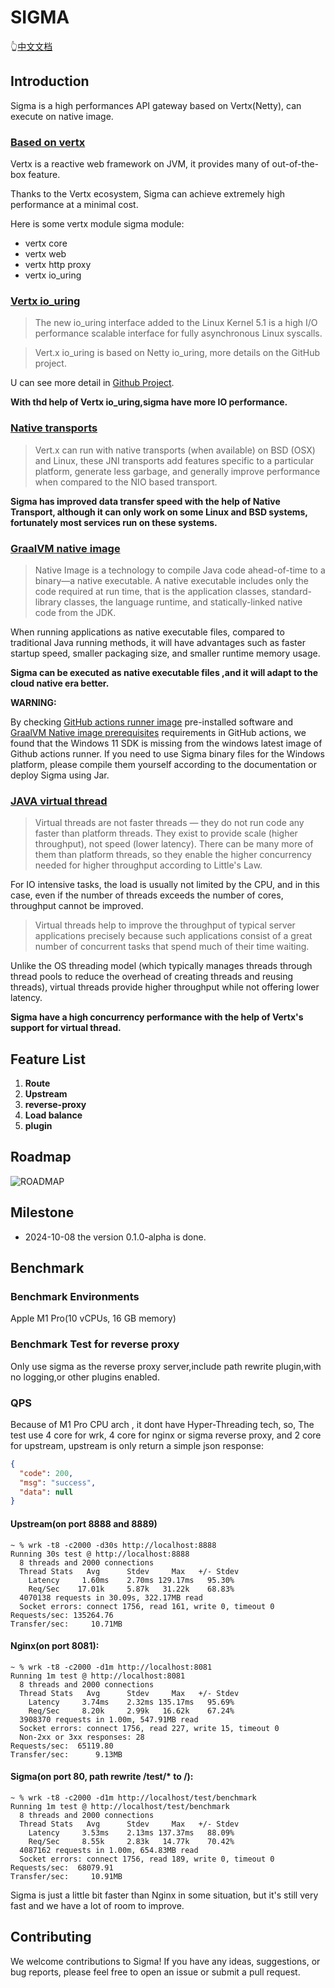 # SIGMA

👆[中文文档](./README_zh.md)

##  Introduction

Sigma is a high performances API gateway based on Vertx(Netty), can execute on native image.

### [Based on vertx](https://vertx.io/)
Vertx is a reactive web framework on JVM,  it provides many of out-of-the-box feature.

Thanks to the Vertx ecosystem, Sigma can achieve extremely high performance at a minimal cost.

Here is some vertx module sigma module:
- vertx core
- vertx web
- vertx http proxy
- vertx io_uring

### [Vertx io_uring](https://vertx.io/docs/vertx-io_uring-incubator/java/)
> The new io_uring interface added to the Linux Kernel 5.1 is a high I/O performance scalable interface for fully asynchronous Linux syscalls.

> Vert.x io_uring is based on Netty io_uring, more details on the GitHub project.

U can see more detail in [Github Project](https://github.com/netty/netty-incubator-transport-io_uring).

**With thd help of Vertx io_uring,sigma have more IO performance.**

### [Native transports](https://netty.io/wiki/native-transports.html)

> Vert.x can run with native transports (when available) on BSD (OSX) and Linux, these JNI transports add features specific to a particular platform, generate less garbage, and generally improve performance when compared to the NIO based transport.

**Sigma has improved data transfer speed with the help of Native Transport, although it can only work on some Linux and BSD systems, fortunately most services run on these systems.**

### [GraalVM native image](https://www.graalvm.org/latest/reference-manual/native-image/)

> Native Image is a technology to compile Java code ahead-of-time to a binary—a native executable. A native executable includes only the code required at run time, that is the application classes, standard-library classes, the language runtime, and statically-linked native code from the JDK.

When running applications as native executable files, compared to traditional Java running methods, it will have advantages such as faster startup speed, smaller packaging size, and smaller runtime memory usage.

**Sigma can be executed  as native executable files ,and it will adapt to the cloud native era better.**

**WARNING:**

By checking [GitHub actions runner image](https://github.com/actions/runner-images?tab=readme-ov-file) pre-installed software and [GraalVM Native image prerequisites](https://www.graalvm.org/latest/reference-manual/native-image/#prerequisites) requirements in GitHub actions, we found that the Windows 11 SDK is missing from the windows latest image of Github actions runner. If you need to use Sigma binary files for the Windows platform, please compile them yourself according to the documentation or deploy Sigma using Jar.

### [JAVA virtual thread](https://openjdk.org/jeps/444)

> Virtual threads are not faster threads — they do not run code any faster than platform threads. They exist to provide scale (higher throughput), not speed (lower latency). There can be many more of them than platform threads, so they enable the higher concurrency needed for higher throughput according to Little's Law.

For IO intensive tasks, the load is usually not limited by the CPU, and in this case, even if the number of threads exceeds the number of cores, throughput cannot be improved.

> Virtual threads help to improve the throughput of typical server applications precisely because such applications consist of a great number of concurrent tasks that spend much of their time waiting.

Unlike the OS threading model (which typically manages threads through thread pools to reduce the overhead of creating threads and reusing threads), virtual threads provide higher throughput while not offering lower latency.

**Sigma have a high concurrency performance with the help of Vertx's support for virtual thread.**

## Feature List

1. **Route**
2. **Upstream**
3. **reverse-proxy**
4. **Load balance**
5. **plugin**

## Roadmap

![ROADMAP](./image/SIGMA-ROADMAP-V0.1.0-ALPHA.png)

## Milestone

- 2024-10-08 the version 0.1.0-alpha is done.

## Benchmark

### Benchmark Environments

Apple M1 Pro(10 vCPUs, 16 GB memory)

### Benchmark Test for reverse proxy

Only use sigma as the reverse proxy server,include path rewrite plugin,with no logging,or other plugins enabled.

### QPS

Because of M1 Pro CPU arch , it dont have Hyper-Threading tech, so, The test use 4 core for wrk, 4 core for nginx or sigma reverse proxy, and 2 core for upstream, upstream is only return a simple json response:

```json
{
  "code": 200,
  "msg": "success",
  "data": null
}
```
#### Upstream(on port 8888 and 8889)

```wiki
~ % wrk -t8 -c2000 -d30s http://localhost:8888
Running 30s test @ http://localhost:8888
  8 threads and 2000 connections
  Thread Stats   Avg      Stdev     Max   +/- Stdev
    Latency     1.60ms    2.70ms 129.17ms   95.30%
    Req/Sec    17.01k     5.87k   31.22k    68.83%
  4070138 requests in 30.09s, 322.17MB read
  Socket errors: connect 1756, read 161, write 0, timeout 0
Requests/sec: 135264.76
Transfer/sec:     10.71MB
```

#### Nginx(on port 8081):

```wiki
~ % wrk -t8 -c2000 -d1m http://localhost:8081
Running 1m test @ http://localhost:8081
  8 threads and 2000 connections
  Thread Stats   Avg      Stdev     Max   +/- Stdev
    Latency     3.74ms    2.32ms 135.17ms   95.69%
    Req/Sec     8.20k     2.99k   16.62k    67.24%
  3908370 requests in 1.00m, 547.91MB read
  Socket errors: connect 1756, read 227, write 15, timeout 0
  Non-2xx or 3xx responses: 28
Requests/sec:  65119.80
Transfer/sec:      9.13MB
```

#### Sigma(on port 80, path rewrite /test/* to /):

```wiki
~ % wrk -t8 -c2000 -d1m http://localhost/test/benchmark   
Running 1m test @ http://localhost/test/benchmark
  8 threads and 2000 connections
  Thread Stats   Avg      Stdev     Max   +/- Stdev
    Latency     3.53ms    2.13ms 137.37ms   88.09%
    Req/Sec     8.55k     2.83k   14.77k    70.42%
  4087162 requests in 1.00m, 654.83MB read
  Socket errors: connect 1756, read 189, write 0, timeout 0
Requests/sec:  68079.91
Transfer/sec:     10.91MB
```
Sigma is just a little bit faster than Nginx in some situation, but it's still very fast and we have a lot of room to improve.

## Contributing

We welcome contributions to Sigma! If you have any ideas, suggestions, or bug reports, please feel free to open an issue or submit a pull request.